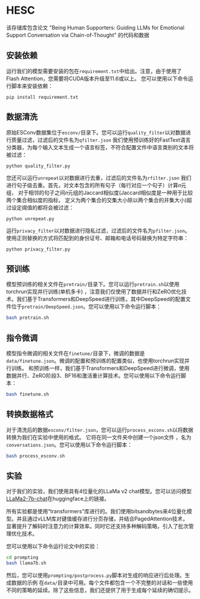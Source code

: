 # HESC

该存储库包含论文 "Being Human Supporters: Guiding LLMs for Emotional Support Conversation via Chain-of-Thought" 的代码和数据

## 安装依赖
运行我们的模型需要安装的包在`requirement.txt`中给出。注意，由于使用了Flash Attention，您需要将CUDA版本升级至11.6或以上。
您可以使用以下命令运行脚本来安装依赖：

```shell
pip install requirement.txt
```

## 数据清洗
原始ESConv数据集位于`esconv/`目录下。您可以运行`quality_filter`以对数据进行质量过滤，过滤后的文件名为`qfilter.json`
我们使用预训练好的FastText语言分类器，为每个输入文本生成一个语言标签，不符合配置文件中语言类别的文本将被过滤：

```shell
python quality_filter.py
```

您还可以运行`unrepeat`以对数据进行去重，过滤后的文件名为`rfilter.json`
我们进行句子级去重。首先，对文本包含的所有句子（每行对应一个句子）计算𝑛元组， 
对于相邻的句子之间𝑛元组的Jaccard相似度(Jaccard相似度是一种用于比较两个集合相似度的指标，
定义为两个集合的交集大小除以两个集合的并集大小)超过设定阈值的都将会被过滤：

```shell
python unrepeat.py
```

运行`privacy_filter`以对数据进行隐私过滤，过滤后的文件名为`pfilter.json`。使用正则替换的方式将匹配到的身份证号、邮箱和电话号码替换为特定字符串：

```shell
python privacy_filter.py
```

## 预训练
模型预训练的相关文件在`pretrain/`目录下。您可以运行`pretrain.sh`以使用torchrun实现并行训练(单机多卡)
，注意我们仅使用了数据并行和ZeRO优化技术。我们基于Transformers和DeepSpeed进行训练，其中DeepSpeed的配置文件位于`pretrain/DeepSpeed.json`。您可以使用以下命令运行脚本：

```sh
bash pretrain.sh
```

## 指令微调
模型指令微调的相关文件在`finetune/`目录下，微调的数据是`data/finetune.json`。微调的配置和预训练的配置类似，也使用torchrun实现并行训练。 
和预训练一样，我们基于Transformers和DeepSpeed进行微调，使用数据并行、ZeRO阶段3、BF16和激活重计算技术。您可以使用以下命令运行脚本：

```sh
bash finetune.sh
```

## 转换数据格式
对于清洗后的数据`esconv/filter.json`，您可以运行`process_esconv.sh`以将数据转换为我们在实验中使用的格式。
它将在同一文件夹中创建一个json文件 ，名为`conversations.json`。您可以使用以下命令运行脚本：

```sh
bash process_esconv.sh
```

## 实验
对于我们的实验，我们使用具有4位量化的LLaMa v2 chat模型。您可以访问模型
[LLaMa2-7b-chat](https://huggingface.co/meta-llama/Llama-2-7b-chat-hf)在huggingface上的链接。

所有实验都是使用“transformers”库进行的。我们使用bitsandbytes来4位量化模型。并且通过vLLM库对键值缓存进行分页存储，并结合PagedAttention技术，
显著提升了解码时注意力的计算效率。同时它还支持多种解码策略，引入了批次管理优化技术。

您可以使用以下命令运行论文中的实验：

```sh
cd prompting
bash llama7b.sh
```

然后，您可以使用`prompting/postprocess.py`脚本对生成的响应进行后处理。生成数据的示例
在`data/`目录中可用。每个文件都包含一个不完整的对话和一些使用不同的策略的延续。除了这些信息，我们还提供了用于生成每个延续的确切提示。